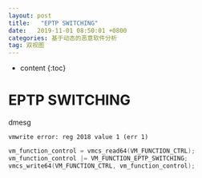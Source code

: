 ```yaml
---
layout: post
title:   "EPTP SWITCHING"
date:   2019-11-01 08:50:01 +0800
categories: 基于动态的恶意软件分析
tag: 双视图
---
```


* content
{:toc}




# EPTP SWITCHING

dmesg

```shell
vmwrite error: reg 2018 value 1 (err 1)
```



```C
vm_function_control = vmcs_read64(VM_FUNCTION_CTRL);
vm_function_control |= VM_FUNCTION_EPTP_SWITCHING;
vmcs_write64(VM_FUNCTION_CTRL, vm_function_control);
```

